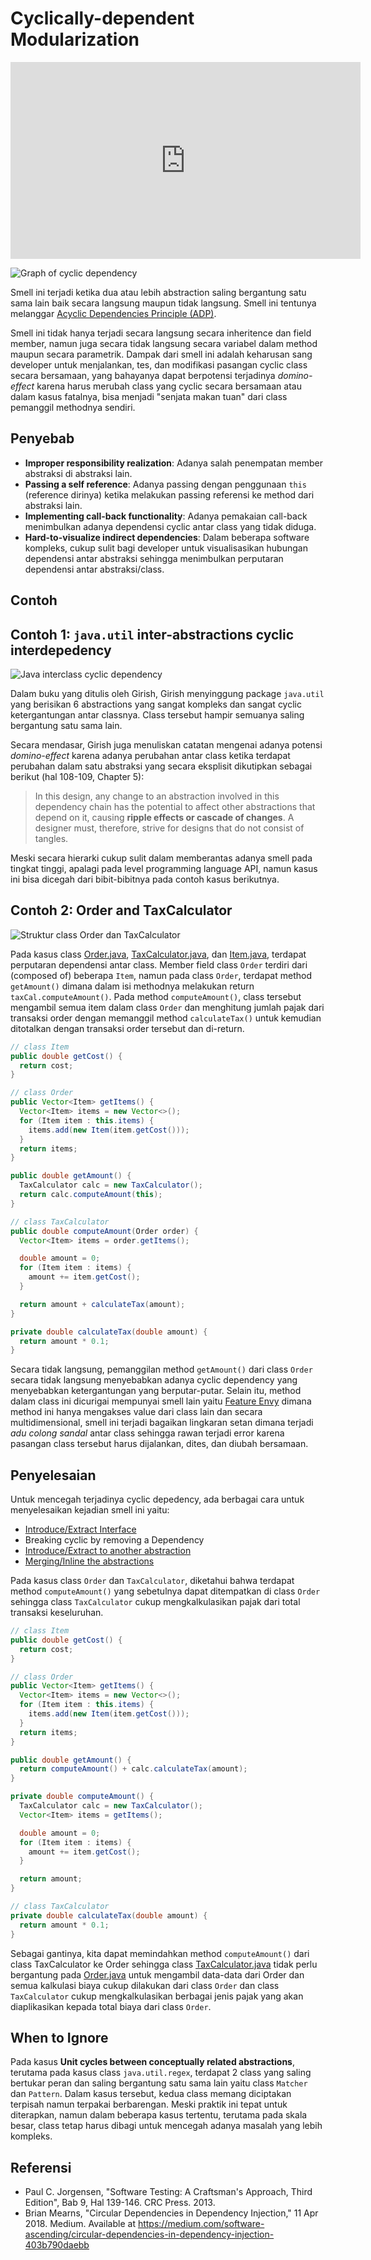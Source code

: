 # Cyclically-dependent Modularization

<div class="video-wrapper">
<iframe width="560" height="315" src="https://www.youtube.com/embed/Xm5T75YZB0I" title="YouTube video player" frameborder="0" allow="accelerometer; autoplay; clipboard-write; encrypted-media; gyroscope; picture-in-picture" allowfullscreen></iframe>
</div>

![Graph of cyclic dependency](cyclic-1.png "Graph of cyclic dependency")

Smell ini terjadi ketika dua atau lebih abstraction saling bergantung satu sama lain baik secara langsung maupun tidak langsung. Smell ini tentunya melanggar [Acyclic Dependencies Principle (ADP)](https://en.wikipedia.org/wiki/Acyclic_dependencies_principle).

Smell ini tidak hanya terjadi secara langsung secara inheritence dan field member, namun juga secara tidak langsung secara variabel dalam method maupun secara parametrik. Dampak dari smell ini adalah keharusan sang developer untuk menjalankan, tes, dan modifikasi pasangan cyclic class secara bersamaan, yang bahayanya dapat berpotensi terjadinya *domino-effect* karena harus merubah class yang cyclic secara bersamaan atau dalam kasus fatalnya, bisa menjadi "senjata makan tuan" dari class pemanggil methodnya sendiri.

## Penyebab

- **Improper responsibility realization**: Adanya salah penempatan member abstraksi di abstraksi lain.
- **Passing a self reference**: Adanya passing dengan penggunaan `this` (reference dirinya) ketika melakukan passing referensi ke method dari abstraksi lain.
- **Implementing call-back functionality**: Adanya pemakaian call-back menimbulkan adanya dependensi cyclic antar class yang tidak diduga.
- **Hard-to-visualize indirect dependencies**: Dalam beberapa software kompleks, cukup sulit bagi developer untuk visualisasikan hubungan dependensi antar abstraksi sehingga menimbulkan perputaran dependensi antar abstraksi/class.

## Contoh

## Contoh 1: `java.util` inter-abstractions cyclic interdepedency

![Java interclass cyclic dependency](cyclic-2.png "Java Date, Calendar, and TimeZone interclass cyclic dependency")

Dalam buku yang ditulis oleh Girish, Girish menyinggung package `java.util` yang berisikan 6 abstractions yang sangat kompleks dan sangat cyclic ketergantungan antar classnya. Class tersebut hampir semuanya saling bergantung satu sama lain.

Secara mendasar, Girish juga menuliskan catatan mengenai adanya potensi *domino-effect* karena adanya perubahan antar class ketika terdapat perubahan dalam satu abstraksi yang secara eksplisit dikutipkan sebagai berikut (hal 108-109, Chapter 5):

> In this design, any change to an abstraction involved in this dependency chain has the potential to affect other abstractions that depend on it, causing **ripple effects or cascade of changes**. A designer must, therefore, strive for designs that do not consist of tangles.

Meski secara hierarki cukup sulit dalam memberantas adanya smell pada tingkat tinggi, apalagi pada level programming language API, namun kasus ini bisa dicegah dari bibit-bibitnya pada contoh kasus berikutnya.

## Contoh 2: Order and TaxCalculator

![Struktur class Order dan TaxCalculator](cyclic-3.png "Cyclic dependency antara class Order dan TaxCalculator")

Pada kasus class [Order.java](before/Order.java), [TaxCalculator.java](before/TaxCalculator.java), dan [Item.java](before/Item.java), terdapat perputaran dependensi antar class. Member field class `Order` terdiri dari (composed of) beberapa `Item`, namun pada class `Order`, terdapat method `getAmount()` dimana dalam isi methodnya melakukan return `taxCal.computeAmount()`. Pada method `computeAmount()`, class tersebut mengambil semua item dalam class `Order` dan menghitung jumlah pajak dari transaksi order dengan memanggil method `calculateTax()` untuk kemudian ditotalkan dengan transaksi order tersebut dan di-return.

```java
// class Item
public double getCost() {
  return cost;
}

// class Order
public Vector<Item> getItems() {
  Vector<Item> items = new Vector<>();
  for (Item item : this.items) {
    items.add(new Item(item.getCost()));
  }
  return items;
}

public double getAmount() {
  TaxCalculator calc = new TaxCalculator();
  return calc.computeAmount(this);
}

// class TaxCalculator
public double computeAmount(Order order) {
  Vector<Item> items = order.getItems();

  double amount = 0;
  for (Item item : items) {
    amount += item.getCost();
  }

  return amount + calculateTax(amount);
}

private double calculateTax(double amount) {
  return amount * 0.1;
}
```

Secara tidak langsung, pemanggilan method `getAmount()` dari class `Order` secara tidak langsung menyebabkan adanya cyclic dependency yang menyebabkan ketergantungan yang berputar-putar. Selain itu, method dalam class ini dicurigai mempunyai smell lain yaitu [Feature Envy](../../../fowler/couplers/feature_envy) dimana method ini hanya mengakses value dari class lain dan secara multidimensional, smell ini terjadi bagaikan lingkaran setan dimana terjadi *adu colong sandal* antar class sehingga rawan terjadi error karena pasangan class tersebut harus dijalankan, dites, dan diubah bersamaan.

## Penyelesaian

Untuk mencegah terjadinya cyclic depedency, ada berbagai cara untuk menyelesaikan kejadian smell ini yaitu:

- [Introduce/Extract Interface](https://refactoring.guru/extract-interface)
- Breaking cyclic by removing a Dependency
- [Introduce/Extract to another abstraction](https://refactoring.guru/extract-class)
- [Merging/Inline the abstractions](https://refactoring.guru/inline-class)

Pada kasus class `Order` dan `TaxCalculator`, diketahui bahwa terdapat method `computeAmount()` yang sebetulnya dapat ditempatkan di class `Order` sehingga class `TaxCalculator` cukup mengkalkulasikan pajak dari total transaksi keseluruhan.

```java
// class Item
public double getCost() {
  return cost;
}

// class Order
public Vector<Item> getItems() {
  Vector<Item> items = new Vector<>();
  for (Item item : this.items) {
    items.add(new Item(item.getCost()));
  }
  return items;
}

public double getAmount() {
  return computeAmount() + calc.calculateTax(amount);
}

private double computeAmount() {
  TaxCalculator calc = new TaxCalculator();
  Vector<Item> items = getItems();

  double amount = 0;
  for (Item item : items) {
    amount += item.getCost();
  }

  return amount;
}

// class TaxCalculator
private double calculateTax(double amount) {
  return amount * 0.1;
}
```

Sebagai gantinya, kita dapat memindahkan method `computeAmount()` dari class TaxCalculator ke Order sehingga class [TaxCalculator.java](after/Order.java) tidak perlu bergantung pada [Order.java](after/TaxCalculator.java) untuk mengambil data-data dari Order dan semua kalkulasi biaya cukup dilakukan dari class `Order` dan class `TaxCalculator` cukup mengkalkulasikan berbagai jenis pajak yang akan diaplikasikan kepada total biaya dari class `Order`.

## When to Ignore

Pada kasus **Unit cycles between conceptually related abstractions**, terutama pada kasus class `java.util.regex`, terdapat 2 class yang saling bertukar peran dan saling bergantung satu sama lain yaitu class `Matcher` dan `Pattern`. Dalam kasus tersebut, kedua class memang diciptakan terpisah namun terpakai berbarengan. Meski praktik ini tepat untuk diterapkan, namun dalam beberapa kasus tertentu, terutama pada skala besar, class tetap harus dibagi untuk mencegah adanya masalah yang lebih kompleks.

## Referensi

- Paul C. Jorgensen, "Software Testing: A Craftsman's Approach, Third Edition", Bab 9, Hal 139-146. CRC Press. 2013.
- Brian Mearns, "Circular Dependencies in Dependency Injection," 11 Apr 2018. Medium. Available at https://medium.com/software-ascending/circular-dependencies-in-dependency-injection-403b790daebb

